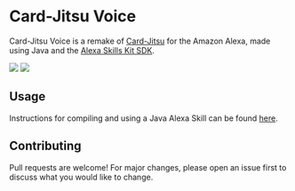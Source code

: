 # Card-Jitsu Voice

Card-Jitsu Voice is a remake of [Card-Jitsu](https://clubpenguin.fandom.com/wiki/Card-Jitsu) for the Amazon Alexa, made using Java and the [Alexa Skills Kit SDK](https://developer.amazon.com/en-US/docs/alexa/alexa-skills-kit-sdk-for-java/overview.html).

![](https://cdn.discordapp.com/attachments/670425377503707146/738666361806520321/unknown.png) ![](https://cdn.discordapp.com/attachments/670425377503707146/738666631206666330/unknown.png)

## Usage

Instructions for compiling and using a Java Alexa Skill can be found [here](https://medium.com/voice-tech-podcast/create-simple-amazon-alexa-skill-with-backend-on-java-fcdbac05ed14).

## Contributing
Pull requests are welcome! For major changes, please open an issue first to discuss what you would like to change.
